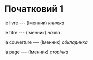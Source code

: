 # Початковий 1
le livre --- (Іменник)
*книжка*



le titre --- (Іменник)
*назва*



la couverture --- (Іменник)
*обкладинка*



la page --- (Іменник)
*сторінка*